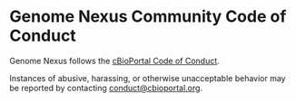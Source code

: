 # Genome Nexus Community Code of Conduct

Genome Nexus follows the [cBioPortal Code of Conduct](https://github.com/cBioPortal/cbioportal/blob/master/code-of-conduct.md).

Instances of abusive, harassing, or otherwise unacceptable behavior may be reported by contacting <conduct@cbioportal.org>.
